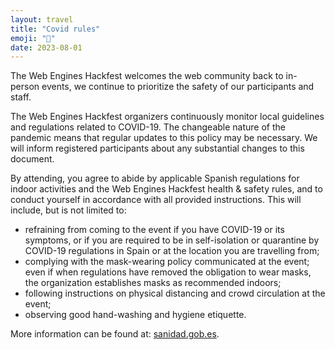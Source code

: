 ```yaml
---
layout: travel
title: "Covid rules"
emoji: "🏥"
date: 2023-08-01
---
```


The Web Engines Hackfest welcomes the web community back to in-person
events, we continue to prioritize the safety of our participants and
staff.

The Web Engines Hackfest organizers continuously monitor local
guidelines and regulations related to COVID-19. The changeable nature of
the pandemic means that regular updates to this policy may be necessary.
We will inform registered participants about any substantial changes to
this document.

By attending, you agree to abide by applicable Spanish regulations for
indoor activities and the Web Engines Hackfest health & safety rules,
and to conduct yourself in accordance with all provided instructions.
This will include, but is not limited to:

-   refraining from coming to the event if you have COVID-19 or its
    symptoms, or if you are required to be in self-isolation or
    quarantine by COVID-19 regulations in Spain or at the location you
    are travelling from;
-   complying with the mask-wearing policy communicated at the event;
    even if when regulations have removed the obligation to wear masks,
    the organization establishes masks as recommended indoors;
-   following instructions on physical distancing and crowd circulation
    at the event;
-   observing good hand-washing and hygiene etiquette.

More information can be found at:
[sanidad.gob.es](https://www.sanidad.gob.es/en/areas/alertasEmergenciasSanitarias/alertasActuales/nCov/spth.htm).

